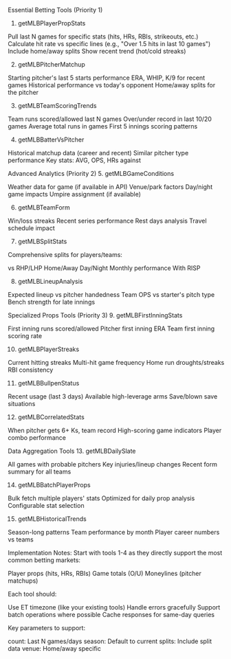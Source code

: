 Essential Betting Tools (Priority 1)
1. getMLBPlayerPropStats

Pull last N games for specific stats (hits, HRs, RBIs, strikeouts, etc.)
Calculate hit rate vs specific lines (e.g., "Over 1.5 hits in last 10 games")
Include home/away splits
Show recent trend (hot/cold streaks)

2. getMLBPitcherMatchup

Starting pitcher's last 5 starts performance
ERA, WHIP, K/9 for recent games
Historical performance vs today's opponent
Home/away splits for the pitcher

3. getMLBTeamScoringTrends

Team runs scored/allowed last N games
Over/under record in last 10/20 games
Average total runs in games
First 5 innings scoring patterns

4. getMLBBatterVsPitcher

Historical matchup data (career and recent)
Similar pitcher type performance
Key stats: AVG, OPS, HRs against

Advanced Analytics (Priority 2)
5. getMLBGameConditions

Weather data for game (if available in API)
Venue/park factors
Day/night game impacts
Umpire assignment (if available)

6. getMLBTeamForm

Win/loss streaks
Recent series performance
Rest days analysis
Travel schedule impact

7. getMLBSplitStats

Comprehensive splits for players/teams:

vs RHP/LHP
Home/Away
Day/Night
Monthly performance
With RISP



8. getMLBLineupAnalysis

Expected lineup vs pitcher handedness
Team OPS vs starter's pitch type
Bench strength for late innings

Specialized Props Tools (Priority 3)
9. getMLBFirstInningStats

First inning runs scored/allowed
Pitcher first inning ERA
Team first inning scoring rate

10. getMLBPlayerStreaks

Current hitting streaks
Multi-hit game frequency
Home run droughts/streaks
RBI consistency

11. getMLBBullpenStatus

Recent usage (last 3 days)
Available high-leverage arms
Save/blown save situations

12. getMLBCorrelatedStats

When pitcher gets 6+ Ks, team record
High-scoring game indicators
Player combo performance

Data Aggregation Tools
13. getMLBDailySlate

All games with probable pitchers
Key injuries/lineup changes
Recent form summary for all teams

14. getMLBBatchPlayerProps

Bulk fetch multiple players' stats
Optimized for daily prop analysis
Configurable stat selection

15. getMLBHistoricalTrends

Season-long patterns
Team performance by month
Player career numbers vs teams

Implementation Notes:
Start with tools 1-4 as they directly support the most common betting markets:

Player props (hits, HRs, RBIs)
Game totals (O/U)
Moneylines (pitcher matchups)

Each tool should:

Use ET timezone (like your existing tools)
Handle errors gracefully
Support batch operations where possible
Cache responses for same-day queries

Key parameters to support:

count: Last N games/days
season: Default to current
splits: Include split data
venue: Home/away specific